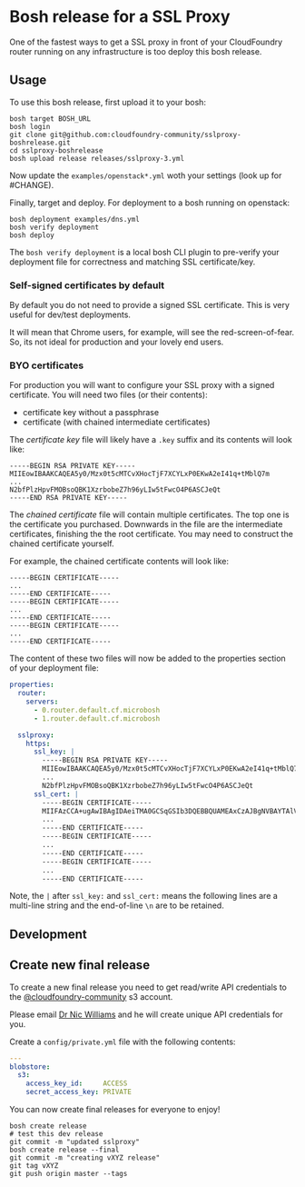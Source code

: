 # Bosh release for a SSL Proxy

One of the fastest ways to get a SSL proxy in front of your CloudFoundry router running on any infrastructure is too deploy this bosh release.

## Usage

To use this bosh release, first upload it to your bosh:

```
bosh target BOSH_URL
bosh login
git clone git@github.com:cloudfoundry-community/sslproxy-boshrelease.git
cd sslproxy-boshrelease
bosh upload release releases/sslproxy-3.yml
```

Now update the `examples/openstack*.yml` woth your settings (look up for #CHANGE).

Finally, target and deploy. For deployment to a bosh running on openstack:

```
bosh deployment examples/dns.yml
bosh verify deployment
bosh deploy
```

The `bosh verify deployment` is a local bosh CLI plugin to pre-verify your deployment file for correctness and matching SSL certificate/key.

### Self-signed certificates by default

By default you do not need to provide a signed SSL certificate. This is very useful for dev/test deployments.

It will mean that Chrome users, for example, will see the red-screen-of-fear. So, its not ideal for production and your lovely end users.

### BYO certificates

For production you will want to configure your SSL proxy with a signed certificate. You will need two files (or their contents):

* certificate key without a passphrase
* certificate (with chained intermediate certificates)

The *certificate key* file will likely have a `.key` suffix and its contents will look like:

```
-----BEGIN RSA PRIVATE KEY-----
MIIEowIBAAKCAQEA5y0/Mzx0t5cMTCvXHocTjF7XCYLxP0EKwA2eI41q+tMblQ7m
...
N2bfPlzHpvFMOBsoQBK1XzrbobeZ7h96yLIw5tFwcO4P6ASCJeQt
-----END RSA PRIVATE KEY-----
```

The *chained certificate* file will contain multiple certificates. The top one is the certificate you purchased. Downwards in the file are the intermediate certificates, finishing the the root certificate. You may need to construct the chained certificate yourself.

For example, the chained certificate contents will look like:

```
-----BEGIN CERTIFICATE-----
...
-----END CERTIFICATE-----
-----BEGIN CERTIFICATE-----
...
-----END CERTIFICATE-----
-----BEGIN CERTIFICATE-----
...
-----END CERTIFICATE-----
```

The content of these two files will now be added to the properties section of your deployment file:

``` yaml
properties:
  router:
    servers:
      - 0.router.default.cf.microbosh
      - 1.router.default.cf.microbosh

  sslproxy:
    https:
      ssl_key: |
        -----BEGIN RSA PRIVATE KEY-----
        MIIEowIBAAKCAQEA5y0/Mzx0t5cMTCvXHocTjF7XCYLxP0EKwA2eI41q+tMblQ7m
        ...
        N2bfPlzHpvFMOBsoQBK1XzrbobeZ7h96yLIw5tFwcO4P6ASCJeQt
      ssl_cert: |
        -----BEGIN CERTIFICATE-----
        MIIFAzCCA+ugAwIBAgIDAeiTMA0GCSqGSIb3DQEBBQUAMEAxCzAJBgNVBAYTAlVT
        ...
        -----END CERTIFICATE-----
        -----BEGIN CERTIFICATE-----
        ...
        -----END CERTIFICATE-----
        -----BEGIN CERTIFICATE-----
        ...
        -----END CERTIFICATE-----
```

Note, the `|` after `ssl_key:` and `ssl_cert:` means the following lines are a multi-line string and the end-of-line `\n` are to be retained.

## Development


## Create new final release

To create a new final release you need to get read/write API credentials to the [@cloudfoundry-community](https://github.com/cloudfoundry-community) s3 account.

Please email [Dr Nic Williams](mailto:&#x64;&#x72;&#x6E;&#x69;&#x63;&#x77;&#x69;&#x6C;&#x6C;&#x69;&#x61;&#x6D;&#x73;&#x40;&#x67;&#x6D;&#x61;&#x69;&#x6C;&#x2E;&#x63;&#x6F;&#x6D;) and he will create unique API credentials for you.

Create a `config/private.yml` file with the following contents:

``` yaml
---
blobstore:
  s3:
    access_key_id:     ACCESS
    secret_access_key: PRIVATE
```

You can now create final releases for everyone to enjoy!

```
bosh create release
# test this dev release
git commit -m "updated sslproxy"
bosh create release --final
git commit -m "creating vXYZ release"
git tag vXYZ
git push origin master --tags
```
